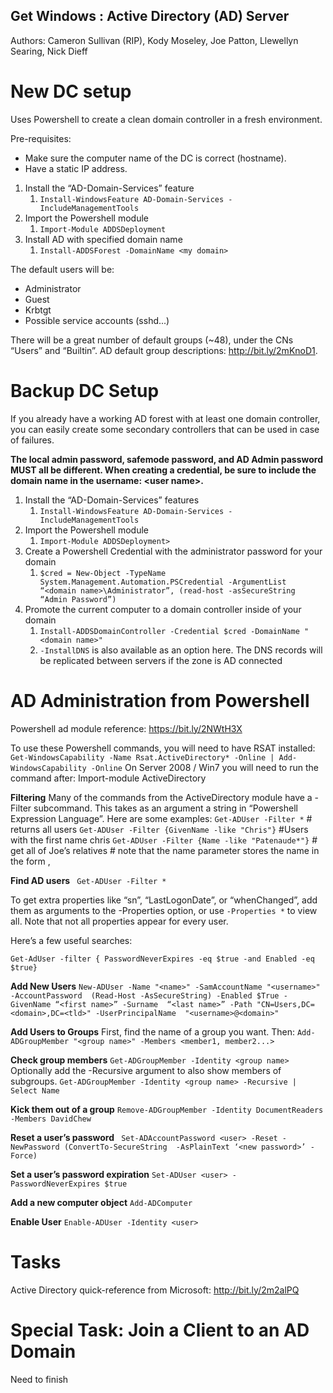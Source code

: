 ## Get Windows : Active Directory (AD) Server
Authors: Cameron Sullivan (RIP), Kody Moseley, Joe Patton, Llewellyn Searing, Nick Dieff

# New DC setup
Uses Powershell to create a clean domain controller in a fresh environment.

Pre-requisites:
  - Make sure the computer name of the DC is correct (hostname).
  - Have a static IP address.

1. Install the “AD-Domain-Services” feature
    1. `Install-WindowsFeature AD-Domain-Services -IncludeManagementTools`
2. Import the Powershell module
     1. `Import-Module ADDSDeployment`
3. Install AD with specified domain name
     1. `Install-ADDSForest -DomainName <my domain>`

The default users will be:
  - Administrator
  - Guest
  - Krbtgt
  - Possible service accounts (sshd...)

There will be a great number of default groups (~48), under the CNs “Users” and 
“Builtin”. AD default group descriptions: http://bit.ly/2mKnoD1.

# Backup DC Setup
If you already have a working AD forest with at least one domain controller,
you can easily create some secondary controllers that can be used in case of failures.

**The local admin password, safemode password, and AD Admin password MUST all be 
different. When creating a credential, be sure to include the domain name in the 
username: <domain name>\<user name>.**

1. Install the “AD-Domain-Services” features
     1. `Install-WindowsFeature AD-Domain-Services -IncludeManagementTools`
2. Import the Powershell module
     1. `Import-Module ADDSDeployment>`
3. Create a Powershell Credential with the administrator password for your domain
     1. `$cred = New-Object -TypeName System.Management.Automation.PSCredential
-ArgumentList “<domain name>\Administrator”, (read-host -asSecureString “Admin Password”)`
4. Promote the current computer to a domain controller inside of your domain
     1. `Install-ADDSDomainController -Credential $cred -DomainName "<domain name>"`
     2. `-InstallDNS` is also available as an option here. The DNS records will be
  replicated  between servers if the zone is AD connected
# AD Administration from Powershell
Powershell ad module reference: https://bit.ly/2NWtH3X 

To use these Powershell commands, you will need to have RSAT installed:
`Get-WindowsCapability -Name Rsat.ActiveDirectory* -Online | Add-WindowsCapability -Online`
On Server 2008 / Win7 you will need to run the command after: Import-module ActiveDirectory

**Filtering**
Many of the commands from the ActiveDirectory module have a -Filter subcommand. 
This takes as an argument a string in “Powershell Expression Language”. 
Here are some examples:
`Get-ADUser -Filter *`  # returns all users
`Get-ADUser -Filter {GivenName -like "Chris"}` #Users with the first name chris
`Get-ADUser -Filter {Name -like "Patenaude*"}` # get all of Joe’s relatives # note that 
the name parameter stores the name in the form <Last>, <first>

**Find AD users**
` Get-ADUser -Filter *`

To get extra properties like “sn”, “LastLogonDate”, or “whenChanged”, add them as 
arguments to the -Properties option, or use `-Properties *` to view all. Note that 
not all properties appear for every user.

Here’s a few useful searches:

`Get-AdUser -filter { PasswordNeverExpires -eq $true -and Enabled -eq $true}`

**Add New Users**
`New-ADUser -Name "<name>" -SamAccountName "<username>" -AccountPassword 
(Read-Host -AsSecureString) -Enabled $True -GivenName “<first name>” -Surname 
“<last name>” -Path "CN=Users,DC=<domain>,DC=<tld>" -UserPrincipalName 
"<username>@<domain>"`

**Add Users to Groups**
First, find the name of a group you want. Then:
`Add-ADGroupMember "<group name>" -Members <member1, member2...>`

**Check group members**
`Get-ADGroupMember -Identity <group name>`
Optionally add the -Recursive argument to also show members of subgroups.
`Get-ADGroupMember -Identity <group name> -Recursive | Select Name`

**Kick them out of a group**
`Remove-ADGroupMember -Identity DocumentReaders -Members DavidChew`

**Reset a user’s password**
` Set-ADAccountPassword <user> -Reset -NewPassword (ConvertTo-SecureString 
-AsPlainText ‘<new password>’ -Force)`

**Set a user’s password expiration**
`Set-ADUser <user> -PasswordNeverExpires $true`

**Add a new computer object**
`Add-ADComputer`

**Enable User**
`Enable-ADUser -Identity <user>`

# Tasks
Active Directory quick-reference from Microsoft: http://bit.ly/2m2alPQ

# Special Task: Join a Client to an AD Domain
Need to finish











